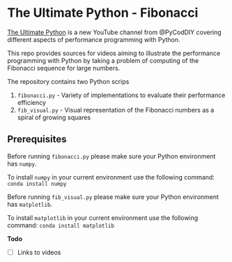 # The Ultimate Python - Fibonacci
[The Ultimate Python](https://www.youtube.com/@pycoddiy) is a new YouTube channel from @PyCodDIY covering different aspects of performance programming with Python.

This repo provides sources for videos aiming to illustrate the performance programming with Python by taking a problem of computing of the Fibonacci sequence for large numbers. 

The repository contains two Python scrips
1. `fibonacci.py` - Variety of implementations to evaluate their performance efficiency
2. `fib_visual.py` - Visual representation of the Fibonacci numbers as a spiral of growing squares

## Prerequisites

Before running `fibonacci.py` please make sure your Python environment has `numpy`.

To install `numpy` in your current environment use the following command:
`conda install numpy`

Before running `fib_visual.py` please make sure your Python environment has `matplotlib`.

To install `matplotlib` in your current environment use the following command:
`conda install matplotlib`

**Todo**
- [ ] Links to videos
